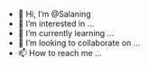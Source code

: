 - 👋 Hi, I’m @Salaning
- 👀 I’m interested in ...
- 🌱 I’m currently learning ...
- 💞️ I’m looking to collaborate on ...
- 📫 How to reach me ...

<!---
Salaning/Salaning is a ✨ special ✨ repository because its `README.md` (this file) appears on your GitHub profile.
You can click the Preview link to take a look at your changes.
--->
